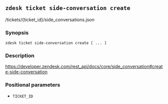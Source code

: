 ## `zdesk ticket side-conversation create`

/tickets/{ticket_id}/side_conversations.json

### Synopsis

    zdesk ticket side-conversation create [ ... ]

### Description

https://developer.zendesk.com/rest_api/docs/core/side_conversation#create-side-conversation

### Positional parameters

* `TICKET_ID`

